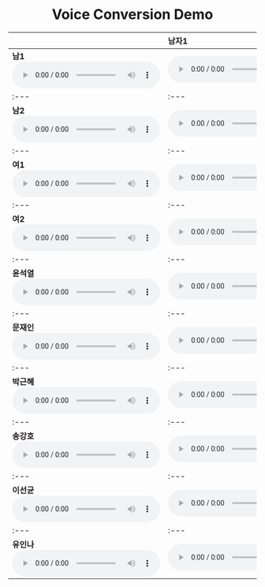 # <center> Voice Conversion Demo </center>

| | **남자1** | **남자2** | **여자1** | **여자2** | **윤석열** | **문재인** | **박근혜** | **송강호** | **이선균** | **유인나** |
| :--- | :--- | :--- | :--- | :--- | :--- | :--- | :--- | :--- | :--- | :--- |
| **남1** <audio src="wavs/남1.wav" controls preload/> | <audio src="wavs/남1-남1.wav" controls preload/> | <audio src="wavs/남1-남2.wav" controls preload/> | <audio src="wavs/남1-여1.wav" controls preload/> | <audio src="wavs/남1-여2.wav" controls preload/> | <audio src="wavs/남1-윤석열.wav" controls preload/> | <audio src="wavs/남1-문재인.wav" controls preload/> | <audio src="wavs/남1-박근혜.wav" controls preload/> | <audio src="wavs/남1-송강호.wav" controls preload/> | <audio src="wavs/남1-이선균.wav" controls preload/> | <audio src="wavs/남1-유인나.wav" controls preload/> |
| :--- | :--- | :--- | :--- | :--- | :--- | :--- | :--- | :--- | :--- | :--- |
| **남2** <audio src="wavs/남2.wav" controls preload/> | <audio src="wavs/남2-남1.wav" controls preload/> | <audio src="wavs/남2-남2.wav" controls preload/> | <audio src="wavs/남2-여1.wav" controls preload/> | <audio src="wavs/남2-여2.wav" controls preload/> | <audio src="wavs/남2-윤석열.wav" controls preload/> | <audio src="wavs/남2-문재인.wav" controls preload/> | <audio src="wavs/남2-박근혜.wav" controls preload/> | <audio src="wavs/남2-송강호.wav" controls preload/> | <audio src="wavs/남2-이선균.wav" controls preload/> | <audio src="wavs/남2-유인나.wav" controls preload/> |
| :--- | :--- | :--- | :--- | :--- | :--- | :--- | :--- | :--- | :--- | :--- |
| **여1** <audio src="wavs/여1.wav" controls preload/> | <audio src="wavs/여1-남1.wav" controls preload/> | <audio src="wavs/여1-남2.wav" controls preload/> | <audio src="wavs/여1-여1.wav" controls preload/> | <audio src="wavs/여1-여2.wav" controls preload/> | <audio src="wavs/여1-윤석열.wav" controls preload/> | <audio src="wavs/여1-문재인.wav" controls preload/> | <audio src="wavs/여1-박근혜.wav" controls preload/> | <audio src="wavs/여1-송강호.wav" controls preload/> | <audio src="wavs/여1-이선균.wav" controls preload/> | <audio src="wavs/여1-유인나.wav" controls preload/> |
| :--- | :--- | :--- | :--- | :--- | :--- | :--- | :--- | :--- | :--- | :--- |
| **여2** <audio src="wavs/여2.wav" controls preload/> | <audio src="wavs/여2-남1.wav" controls preload/> | <audio src="wavs/여2-남2.wav" controls preload/> | <audio src="wavs/여2-여1.wav" controls preload/> | <audio src="wavs/여2-여2.wav" controls preload/> | <audio src="wavs/여2-윤석열.wav" controls preload/> | <audio src="wavs/여2-문재인.wav" controls preload/> | <audio src="wavs/여2-박근혜.wav" controls preload/> | <audio src="wavs/여2-송강호.wav" controls preload/> | <audio src="wavs/여2-이선균.wav" controls preload/> | <audio src="wavs/여2-유인나.wav" controls preload/> |
| :--- | :--- | :--- | :--- | :--- | :--- | :--- | :--- | :--- | :--- | :--- |
| **윤석열** <audio src="wavs/윤석열.wav" controls preload/> | <audio src="wavs/윤석열-남1.wav" controls preload/> | <audio src="wavs/윤석열-남2.wav" controls preload/> | <audio src="wavs/윤석열-여1.wav" controls preload/> | <audio src="wavs/윤석열-여2.wav" controls preload/> | <audio src="wavs/윤석열-윤석열.wav" controls preload/> | <audio src="wavs/윤석열-문재인.wav" controls preload/> | <audio src="wavs/윤석열-박근혜.wav" controls preload/> | <audio src="wavs/윤석열-송강호.wav" controls preload/> | <audio src="wavs/윤석열-이선균.wav" controls preload/> | <audio src="wavs/윤석열-유인나.wav" controls preload/> |
| :--- | :--- | :--- | :--- | :--- | :--- | :--- | :--- | :--- | :--- | :--- |
| **문재인** <audio src="wavs/문재인.wav" controls preload/> | <audio src="wavs/문재인-남1.wav" controls preload/> | <audio src="wavs/문재인-남2.wav" controls preload/> | <audio src="wavs/문재인-여1.wav" controls preload/> | <audio src="wavs/문재인-여2.wav" controls preload/> | <audio src="wavs/문재인-윤석열.wav" controls preload/> | <audio src="wavs/문재인-문재인.wav" controls preload/> | <audio src="wavs/문재인-박근혜.wav" controls preload/> | <audio src="wavs/문재인-송강호.wav" controls preload/> | <audio src="wavs/문재인-이선균.wav" controls preload/> | <audio src="wavs/문재인-유인나.wav" controls preload/> |
| :--- | :--- | :--- | :--- | :--- | :--- | :--- | :--- | :--- | :--- | :--- |
| **박근혜** <audio src="wavs/박근혜.wav" controls preload/> | <audio src="wavs/박근혜-남1.wav" controls preload/> | <audio src="wavs/박근혜-남2.wav" controls preload/> | <audio src="wavs/박근혜-여1.wav" controls preload/> | <audio src="wavs/박근혜-여2.wav" controls preload/> | <audio src="wavs/박근혜-윤석열.wav" controls preload/> | <audio src="wavs/박근혜-문재인.wav" controls preload/> | <audio src="wavs/박근혜-박근혜.wav" controls preload/> | <audio src="wavs/박근혜-송강호.wav" controls preload/> | <audio src="wavs/박근혜-이선균.wav" controls preload/> | <audio src="wavs/박근혜-유인나.wav" controls preload/> |
| :--- | :--- | :--- | :--- | :--- | :--- | :--- | :--- | :--- | :--- | :--- |
| **송강호** <audio src="wavs/송간호.wav" controls preload/> | <audio src="wavs/송강호-남1.wav" controls preload/> | <audio src="wavs/송강호-남2.wav" controls preload/> | <audio src="wavs/송강호-여1.wav" controls preload/> | <audio src="wavs/송강호-여2.wav" controls preload/> | <audio src="wavs/송강호-윤석열.wav" controls preload/> | <audio src="wavs/송강호-문재인.wav" controls preload/> | <audio src="wavs/송강호-박근혜.wav" controls preload/> | <audio src="wavs/송강호-송강호.wav" controls preload/> | <audio src="wavs/송강호-이선균.wav" controls preload/> | <audio src="wavs/송강호-유인나.wav" controls preload/> |
| :--- | :--- | :--- | :--- | :--- | :--- | :--- | :--- | :--- | :--- | :--- |
| **이선균** <audio src="wavs/이선균.wav" controls preload/> | <audio src="wavs/이선균-남1.wav" controls preload/> | <audio src="wavs/이선균-남2.wav" controls preload/> | <audio src="wavs/이선균-여1.wav" controls preload/> | <audio src="wavs/이선균-여2.wav" controls preload/> | <audio src="wavs/이선균-윤석열.wav" controls preload/> | <audio src="wavs/이선균-문재인.wav" controls preload/> | <audio src="wavs/이선균-박근혜.wav" controls preload/> | <audio src="wavs/이선균-송강호.wav" controls preload/> | <audio src="wavs/이선균-이선균.wav" controls preload/> | <audio src="wavs/이선균-유인나.wav" controls preload/> |
| :--- | :--- | :--- | :--- | :--- | :--- | :--- | :--- | :--- | :--- | :--- |
| **유인나** <audio src="wavs/유인나.wav" controls preload/> | <audio src="wavs/유인나-남1.wav" controls preload/> | <audio src="wavs/유인나-남2.wav" controls preload/> | <audio src="wavs/유인나-여1.wav" controls preload/> | <audio src="wavs/유인나-여2.wav" controls preload/> | <audio src="wavs/유인나-윤석열.wav" controls preload/> | <audio src="wavs/유인나-문재인.wav" controls preload/> | <audio src="wavs/유인나-박근혜.wav" controls preload/> | <audio src="wavs/유인나-송강호.wav" controls preload/> | <audio src="wavs/유인나-이선균.wav" controls preload/> | <audio src="wavs/유인나-유인나.wav" controls preload/> |
